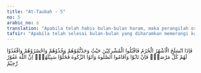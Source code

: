 ```yaml
---
title: "At-Taubah - 5"
no: 5
arabic_no: ٥
translation: "Apabila telah habis bulan-bulan haram, maka perangilah orang-orang musyrik di mana saja kamu temui, tangkaplah dan kepunglah mereka, dan awasilah di tempat pengintaian. Jika mereka bertobat dan melaksanakan salat serta menunaikan zakat, maka berilah kebebasan kepada mereka. Sungguh, Allah Maha Pengampun, Maha Penyayang."
tafsir: "Apabila telah selesai bulan-bulan yang diharamkan memerangi kaum musyrikin Mekah yaitu selama empat bulan terhitung mulai tanggal 10 Zulhijjah sampai dengan tanggal 10 Rabiul Akhir tahun 9 Hijriah, maka diperintahkan kepada kaum Muslimin untuk mengerjakan salah satu dari empat hal yang lebih bermanfaat bagi mereka, yaitu:\n\n1. Memerangi kaum musyrikin di mana saja mereka berada, baik di tanah suci maupun di luarnya.\n\n2. Menawan mereka.\n\n3. Mengepung dan memenjarakan mereka.\n\n4. Mengintai gerak gerik mereka dimana saja mereka berada.\n\nAdapun membunuh atau memerangi mereka di mana saja, menurut Ibnu Katsir, pendapat yang masyhur ialah bahwa ayat ini umum dan ditakhsiskan dengan firman Allah:\n\nDan janganlah kamu perangi mereka di Masjidilharam, kecuali jika mereka memerangi kamu di tempat itu. Jika mereka memerangi kamu, maka perangilah mereka. (al-Baqarah/2: 191)\n\nAdapun tentang menawan mereka, telah diperbolehkan pada ayat ini, sedang pada surah sebelumnya belum diperbolehkan seperti firman Allah:\n\nTidaklah pantas, bagi seorang nabi mempunyai tawanan sebelum dia dapat melumpuhkan musuhnya di bumi. (al-Anfal/8: 67)\n\nAyat ini sesuai dengan hadis sahih antara lain sabda Nabi saw:\n\nSaya diperintahkan untuk memerangi manusia sehingga mereka mengakui bahwa tiada Tuhan melainkan Allah dan sesungguhnya Muhammad adalah rasul Allah, dan mereka mendirikan salat dan menunaikan zakat. (Riwayat al-Bukhari dan Muslim dari 'Abdullah bin Umar).\n\nAyat ini adalah salah satu dari empat ayat yang dinamakan \"ayatul qital\" artinya \"ayat-ayat perang\", karena empat ayat ini diturunkan untuk membunuh atau berperang dengan memakai kekuatan senjata.\n\nPertama: ayat ini untuk membunuh atau memerangi kaum musyrikin.\n\nKedua: untuk memerangi Ahli Kitab yang disebutkan dalam firman Allah:\n\nPerangilah orang-orang yang tidak beriman kepada Allah dan hari kemudian, mereka yang tidak mengharamkan apa yang telah diharamkan Allah dan Rasul-Nya dan mereka yang tidak beragama dengan agama yang benar (agama Allah), (yaitu orang-orang) yang telah diberikan Kitab, hingga mereka membayar jizyah (pajak) dengan patuh sedang mereka dalam keadaan tunduk. (at-Taubah/9: 29)\n\nKetiga: ialah memerangi orang-orang munafik yang disebut dalam firman Allah:\n\nWahai Nabi, perangilah orang-orang kafir dan orang-orang munafik. (At-Tahrim/66: 9)\n\nKeempat: ialah memerangi orang-orang bugat (yang membuat kerusuhan) yang disebutkan dalam firman Allah:\n\nDan apabila ada dua golongan orang-orang mukmin berperang maka damaikanlah antara keduanya. Jika salah satu dari keduanya berbuat zalim terhadap (golongan) yang lain maka perangilah (golongan) yang berbuat zalim itu sehingga golongan itu kembali kepada perintah Allah. (al-hujurat/49: 9)\n\nDi antara ulama tafsir ada yang berpendapat bahwa ayat ini dinasakhkan oleh firman Allah:\n\nSetelah itu kamu boleh membebaskan mereka atau menerima tebusan sampai perang selesai. (Muhammad/47: 4)\n\nDi antara ulama ada yang berpendapat sebaliknya, yaitu ayat inilah yang menasakhkan ayat 4 Surah Muhammad tersebut, karena ayat ini turunnya kemudian. Dan ada pula yang berpendapat bahwa ayat ini tidaklah bertentangan dengan ayat 4 Surah Muhammad dan ayat-ayat lainnya, karena semua ulama berpendapat tentang kewajiban memberantas kekufuran dan kesesatan yang semuanya tidak harus dengan peperangan tetapi hendaknya disesuaikan dengan faktor-faktor lainnya, seperti kemampuan dan keadaan.\n\nApabila kaum musyrikin itu bertobat dan kembali ke jalan yang benar dengan beriman kepada Allah dan Rasul-Nya, mengucapkan dua kalimah syahadat, mengerjakan salat dan menunaikan zakat, maka kepada mereka harus diberi kebebasan yang luas, tidak diperangi, tidak ditawan, tidak dikurung, dan tidak diintai gerak geriknya lagi. Sebagai kesaksian lahiriyah beriman itu harus dengan mengucapkan dua kalimah syahadat setelah menyatakan masuk Islam. Dan yang dimaksud dengan salat di sini ialah salat fardzu lima waktu yang menjadi rukun Islam dan menunjukkan kepatuhan beriman yang dituntut bagi setiap mukmin tanpa perbedaan dari segi apa pun, salat ini membersihkan jiwa dan memperbaiki akhlak:\n\nSesungguhnya salat itu mencegah dari (perbuatan) keji dan munkar. (al-'Ankabut/29: 45)\n\nDan karena salat itu mempunyai daya kekuatan mengadakan hubungan manusia dengan Tuhan. \n\nDan laksanakanlah salat untuk mengingat Aku. (thaha/20: 14)\n\nTentang zakat di sini ialah zakat fardu (wajib) dalam Islam bagi orang-orang yang telah memenuhi syarat-syaratnya, karena zakat ini selain membersihkan jiwa orang yang berzakat dari sifat-sifat tidak terpuji seperti cinta harta dan bakhil atau kikir, juga sangat diperlukan untuk fakir miskin dan untuk kepentingan umum. Tegasnya, orang-orang musyrik tidak boleh diperangi jika mereka masuk Islam dengan memenuhi tiga syarat yaitu:\n\n1. Beriman kepada Allah dan Rasul-Nya dengan mengucapkan dua kalimah syahadat.\n\n2. Melaksanakan salat fardu lima waktu.\n\n3. Menunaikan wajib zakat apabila telah memenuhi syarat-syaratnya.\n\nSabda Rasulullah saw:\n\nSaya diperintahkan memerangi orang-orang hingga mereka bersyahadat bahwa tiada tuhan selain Allah dan sesungguhnya Muhammad adalah Rasulullah, mendirikan salat dan menunaikan zakat, maka apabila mereka telah berbuat demikian, niscaya darah dan harta benda mereka terpelihara dari saya, kecuali dengan hak Islam dan hisab mereka terserah kepada Allah. (Riwayat al-Bukhari dan Muslim dari 'Abdullah bin 'Umar)\n\nBerdasarkan uraian tersebut di atas, maka sebagian ulama berpendapat bahwa orang-orang yang tidak melaksanakan salat lima waktu yang difardzukan tanpa udzur atau alasan yang dibolehkan syariat, dan orang-orang yang tidak mau menunaikan zakat yang sudah cukup syarat-syaratnya, maka hukumnya wajib dibunuh. Sedang pendapat ulama lain mengatakan tidak wajib dibunuh, hanya ditazir oleh imam (penguasa) dengan memberikan hukuman penjara dan sebagainya menurut pertimbangannya, dan orang-orang yang tidak mau menunaikan zakat, maka imam berhak mengambil zakatnya dengan paksa."
---
```


فَاِذَا انْسَلَخَ الْاَشْهُرُ الْحُرُمُ فَاقْتُلُوا الْمُشْرِكِيْنَ حَيْثُ وَجَدْتُّمُوْهُمْ وَخُذُوْهُمْ وَاحْصُرُوْهُمْ وَاقْعُدُوْا لَهُمْ كُلَّ مَرْصَدٍۚ فَاِنْ تَابُوْا وَاَقَامُوا الصَّلٰوةَ وَاٰتَوُا الزَّكٰوةَ فَخَلُّوْا سَبِيْلَهُمْۗ اِنَّ اللّٰهَ غَفُوْرٌ رَّحِيْمٌ
